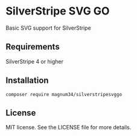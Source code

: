 # SilverStripe SVG GO

Basic SVG support for SilverStripe

## Requirements
SilverStripe 4 or higher

## Installation
```composer require magnum34/silverstripesvggo```

## License
MIT license. See the LICENSE file for more details.
